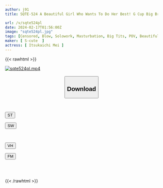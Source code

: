 ```yaml
---
author: j91
title: SQTE-524 A Beautiful Girl Who Wants To Do Her Best! G Cup Big Breasts Heal Your Mind And Body And Have Sex Mei Itsukaichi

url: /v/sqte524pl
date: 2024-02-17T01:56:00Z
image: "sqte524pl.jpg"
tags: [Censored, Blow, Solowork, Masturbation, Big Tits, POV, Beautiful Girl	]
maker: [ S-cute  ]
actress: [ Itsukaichi Mei ]
---
```



{{< rawhtml >}}

<div class="video" data-videoid="A3GQ6rolQ2CWLp">
    <a href="javascript:;">
        <img src="/v/sqte524pl/sqte524pl.jpg" width="WIDTH" height="HEIGHT" alt="sqte524pl.mp4" loading="lazy">
    </a>
</div>

<script type="text/javascript" src="https://j91.asia/asset/on-demand-st.js"></script>

<br>
  <link rel="stylesheet" href="https://j91.asia/asset/bs5.css">
  
  <center>
  <button class="btn btn-primary" type="button" data-bs-toggle="collapse" data-bs-target=".multi-collapse" aria-expanded="false" aria-controls="multiCollapseExample1 multiCollapseExample2"><h2>Download</h2></button></center>
</p>
<div class="row">
  <div class="col">
    <div class="collapse multi-collapse" id="multiCollapseExample1">
      <div class="card card-body">
	      	      <br>
<div class="buttons">  
<p><a href="https://streamtape.to/v/A3GQ6rolQ2CWLp" target="_blank"><button class="btn-hover color-3"><i class="fa fa-download"></i> ST</button></a></p>
<p><a href="https://cdnwish.com/ktkjuex7dneq" target="_blank"><button class="btn-hover color-2"><i class="fa fa-download"></i> SW</button></a></p></div>
    </div>
  </div>
</div>
  <div class="col">
    <div class="collapse multi-collapse" id="multiCollapseExample2">
      <div class="card card-body">
	      <br>
<div class="buttons">
<p><a href="https://vidhidepro.com/f/fhizwdcg0yap"><button class="btn-hover color-9"><i class="fa fa-download"></i> VH</button></a></p>
<p><a href="https://filemoon.sx/d/b25j8jrvkgff"><button class="btn-hover color-8"><i class="fa fa-download"></i> FM</button></a></p></div>
<br><br>
      </div>
    </div>
  </div>
</div>

{{< /rawhtml >}}